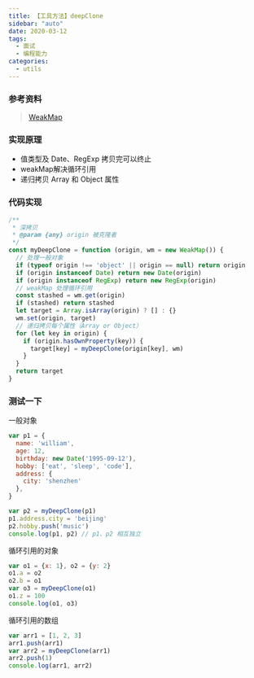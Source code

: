 ```yaml
---
title: 【工具方法】deepClone
sidebar: "auto"
date: 2020-03-12
tags:
  - 面试
  - 编程能力
categories:
  - utils
---
```


### 参考资料

> [WeakMap](https://developer.mozilla.org/zh-CN/docs/Web/JavaScript/Reference/Global_Objects/WeakMap)

### 实现原理

+ 值类型及 Date、RegExp 拷贝完可以终止
+ weakMap解决循环引用
+ 递归拷贝 Array 和 Object 属性

### 代码实现

```js
/**
 * 深拷贝
 * @param {any} origin 被克隆者
 */
const myDeepClone = function (origin, wm = new WeakMap()) {
  // 处理一般对象
  if (typeof origin !== 'object' || origin == null) return origin
  if (origin instanceof Date) return new Date(origin)
  if (origin instanceof RegExp) return new RegExp(origin)
  // weakMap 处理循环引用
  const stashed = wm.get(origin)
  if (stashed) return stashed
  let target = Array.isArray(origin) ? [] : {}
  wm.set(origin, target)
  // 递归拷贝每个属性（Array or Object）
  for (let key in origin) {
    if (origin.hasOwnProperty(key)) {
      target[key] = myDeepClone(origin[key], wm)
    }
  }
  return target
}
```

### 测试一下

一般对象

```js
var p1 = {
  name: 'william',
  age: 12,
  birthday: new Date('1995-09-12'),
  hobby: ['eat', 'sleep', 'code'],
  address: {
    city: 'shenzhen'
  },
}

var p2 = myDeepClone(p1)
p1.address.city = 'beijing'
p2.hobby.push('music')
console.log(p1, p2) // p1、p2 相互独立
```

循环引用的对象

```js
var o1 = {x: 1}, o2 = {y: 2}
o1.a = o2
o2.b = o1
var o3 = myDeepClone(o1)
o1.z = 100
console.log(o1, o3)
```

循环引用的数组

```js
var arr1 = [1, 2, 3]
arr1.push(arr1)
var arr2 = myDeepClone(arr1)
arr2.push(1)
console.log(arr1, arr2)
```
